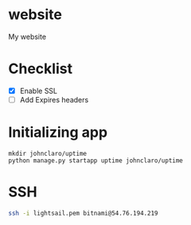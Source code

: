 # website
My website

# Checklist
- [x] Enable SSL
- [ ] Add Expires headers

# Initializing app

```
mkdir johnclaro/uptime
python manage.py startapp uptime johnclaro/uptime
```

# SSH

```bash
ssh -i lightsail.pem bitnami@54.76.194.219
```
